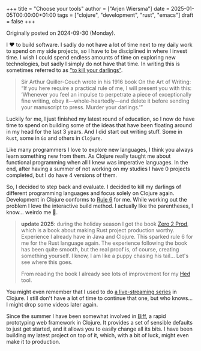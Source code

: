 +++
title = "Choose your tools"
author = ["Arjen Wiersma"]
date = 2025-01-05T00:00:00+01:00
tags = ["clojure", "development", "rust", "emacs"]
draft = false
+++

Originally posted on 2024-09-30 (Monday).

I ❤️ to build software. I sadly do not have a lot of time next to my daily work to spend on my side projects, so I have to be disciplined in where I invest time. I wish I could spend endless amounts of time on exploring new technologies, but sadly I simply do not have that time. In writing this is sometimes referred to as ["to kill your darlings"](https://www.masterclass.com/articles/what-does-it-mean-to-kill-your-darlings).

> Sir Arthur Quiller-Couch wrote in his 1916 book On the Art of Writing: “If you here require a practical rule of me, I will present you with this: ‘Whenever you feel an impulse to perpetrate a piece of exceptionally fine writing, obey it—whole-heartedly—and delete it before sending your manuscript to press. Murder your darlings.’”

Luckily for me, I just finished my latest round of education, so I now do have time to spend on building some of the ideas that have been floating around in my head for the last 3 years. And I did start out writing stuff. Some in `Rust`, some in `Go` and others in `Clojure`.

Like many programmers I love to explore new languages, I think you always learn something new from them. As Clojure really taught me about functional programming when all I knew was imperative languages. In the end, after having a summer of not working on my studies I have 0 projects completed, but I do have 4 versions of them.

So, I decided to step back and evaluate. I decided to kill my darlings of different programming languages and focus solely on Clojure again. Development in Clojure conforms to [Rule 6](https://konmari.com/marie-kondo-rules-of-tidying-sparks-joy/) for me. While working out the problem I love the interactive build method. I actually like the parentheses, I know... weirdo me 🤗.

> **update 2025**: during the holiday season I got the book [Zero 2 Prod](https://www.zero2prod.com/index.html), which is a book about making Rust project production worthy. Experience I already have in Java and Clojure. This sparked rule 6 for me for the Rust language again. The experience following the book has been quite smooth, but the real proof is, of course, creating something yourself. I know, I am like a puppy chasing his tail... Let's see where this goes.
>
> From reading the book I already see lots of improvement for my [Hed](https://github.com/credmp/hed) tool.

You might even remember that I used to do [a live-streaming series](https://www.youtube.com/@BuildFunThings) in Clojure. I still don't have a lot of time to continue that one, but who knows... I might drop some videos later again.

Since the summer I have been somewhat involved in [Biff](https://biffweb.com/), a rapid prototyping web framework in Clojure. It provides a set of sensible defaults to just get started, and it allows you to easily change all its bits. I have been building my latest project on top of it, which, with a bit of luck, might even make it to production.
